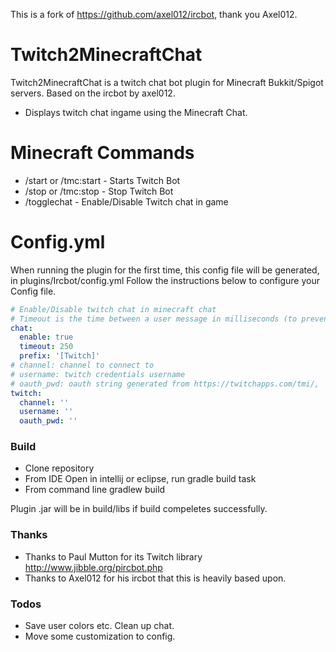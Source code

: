 This is a fork of https://github.com/axel012/ircbot, thank you Axel012.
# Twitch2MinecraftChat
Twitch2MinecraftChat is a twitch chat bot plugin for Minecraft Bukkit/Spigot servers. Based on the ircbot by axel012.
  - Displays twitch chat ingame using the Minecraft Chat.

# Minecraft Commands
  - /start or /tmc:start - Starts Twitch Bot
  - /stop or /tmc:stop - Stop Twitch Bot
  - /togglechat - Enable/Disable Twitch chat in game

# Config.yml
When running the plugin for the first time, this config file will be generated, in plugins/Ircbot/config.yml
Follow the instructions below to configure your Config file.
```yaml
# Enable/Disable twitch chat in minecraft chat
# Timeout is the time between a user message in milliseconds (to prevent spam)
chat:
  enable: true
  timeout: 250
  prefix: '[Twitch]'
# channel: channel to connect to
# username: twitch credentials username
# oauth_pwd: oauth string generated from https://twitchapps.com/tmi/,
twitch:
  channel: ''
  username: ''
  oauth_pwd: ''
```

### Build
- Clone repository
- From IDE
  Open in intellij or eclipse, run gradle build task
- From command line
  gradlew build

Plugin .jar will be in build/libs if build compeletes successfully.


### Thanks 
  - Thanks to Paul Mutton for its Twitch library http://www.jibble.org/pircbot.php
  - Thanks to Axel012 for his ircbot that this is heavily based upon.

### Todos
 - Save user colors etc. Clean up chat.
 - Move some customization to config.
